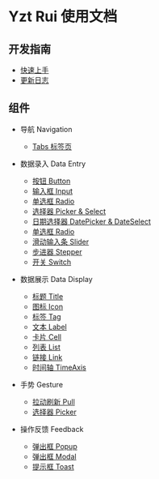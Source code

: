 # Yzt Rui 使用文档

## 开发指南

* [快速上手](README.md)
* [更新日志](https://github.com/tian1024527726/yui-mobile/)

## 组件
* 导航 Navigation
  * [Tabs 标签页](components/Tabs.md)
* 数据录入 Data Entry
  * [按钮 Button](components/Button.md)
  * [输入框 Input](components/Input.md)
  * [单选框 Radio](components/Radio.md)
  * [选择器 Picker & Select](components/Picker.md)
  * [日期选择器 DatePicker & DateSelect](components/DatePicker.md)
  * [单选框 Radio](components/Radio.md)
  * [滑动输入条 Slider](components/Slider.md)
  * [步进器 Stepper](components/Stepper.md)
  * [开关 Switch](components/Switch.md)
* 数据展示 Data Display
  * [标题 Title](components/Title.md)
  * [图标 Icon](components/Icon.md)
  * [标签 Tag](components/Tag.md)
  * [文本 Label](components/Label.md)
  * [卡片 Cell](components/Cell.md)
  * [列表 List](components/List.md)
  * [链接 Link](components/Link.md)
  * [时间轴 TimeAxis](components/TimeAxis.md)
* 手势 Gesture
  * [拉动刷新 Pull](components/Pull.md)
  * [选择器 Picker](components/Picker.md)

* 操作反馈 Feedback
  * [弹出框 Popup](components/Popup.md)
  * [弹出框 Modal](components/Modal.md)
  * [提示框 Toast](components/Toast.md)





